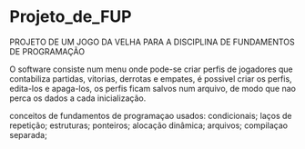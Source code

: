 # Projeto_de_FUP
PROJETO DE UM JOGO DA VELHA PARA A DISCIPLINA DE FUNDAMENTOS DE PROGRAMAÇÃO

O software consiste num menu onde pode-se criar perfis de jogadores que contabiliza partidas, vitorias, derrotas e empates, é possivel criar os perfis, edita-los e apaga-los, os perfis ficam salvos num arquivo, de modo que nao perca os dados a cada inicialização.

conceitos de fundamentos de programaçao usados:
condicionais;
laços de repetição;
estruturas;
ponteiros;
alocação dinâmica;
arquivos;
compilaçao separada;
